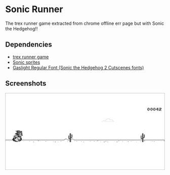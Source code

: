 # Sonic Runner

The trex runner game extracted from chrome offline err page but with Sonic the Hedgehog!!

## Dependencies
- [trex runner game](https://github.com/wayou/t-rex-runner/)
- [Sonic sprites](https://www.spriters-resource.com/custom_edited/sonicthehedgehogcustoms/sheet/161732/)
- [Gaslight Regular Font (Sonic the Hedgehog 2 Cutscenes fonts)](https://www.sonicscene.net/media-and-downloads/fonts)

## Screenshots
![Screenshot 1](20241202_22h18m44s_grim.png)
